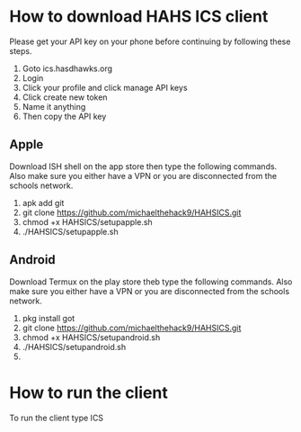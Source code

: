 # How to download HAHS ICS client

Please get your API key on your phone before continuing by following these steps.

1. Goto ics.hasdhawks.org
2. Login
3. Click your profile and click manage API keys
4. Click create new token
5. Name it anything
6. Then copy the API key

## Apple

Download ISH shell on the app store then type the following commands.
Also make sure you either have a VPN or you are disconnected from the schools network.

1. apk add git
2. git clone https://github.com/michaelthehack9/HAHSICS.git
3. chmod +x HAHSICS/setupapple.sh
4. ./HAHSICS/setupapple.sh

## Android

Download Termux on the play store theb type the following commands.
Also make sure you either have a VPN or you are disconnected from the schools network.

1. pkg install got
2. git clone https://github.com/michaelthehack9/HAHSICS.git
3. chmod +x HAHSICS/setupandroid.sh
4. ./HAHSICS/setupandroid.sh
5. 
# How to run the client

To run the client type ICS
